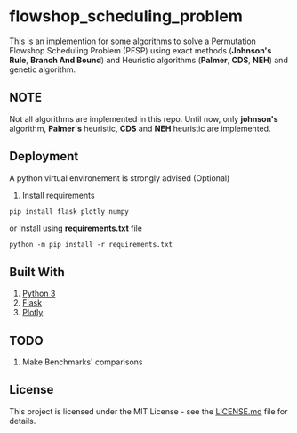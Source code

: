 # flowshop_scheduling_problem
This is an implemention for some algorithms to solve a Permutation Flowshop Scheduling Problem (PFSP) using exact methods (**Johnson's Rule**, **Branch And Bound**) and Heuristic algorithms (**Palmer**, **CDS**, **NEH**) and genetic algorithm.

## NOTE

Not all algorithms are implemented in this repo. Until now, only **johnson's** algorithm, **Palmer's** heuristic, **CDS** and **NEH** heuristic are implemented.


## Deployment

A python virtual environement is strongly advised (Optional)

1. Install requirements

```bash
pip install flask plotly numpy
```

or Install using __requirements.txt__ file

```
python -m pip install -r requirements.txt
```

## Built With

1. [Python 3](https://www.python.org/)
2. [Flask](http://flask.pocoo.org/)
3. [Plotly](https://plot.ly/)

## TODO

1. Make Benchmarks' comparisons

## License

This project is licensed under the MIT License - see the [LICENSE.md](https://github.com/omega-coder/flowshop_scheduling_problem/blob/master/LICENSE) file for details.





